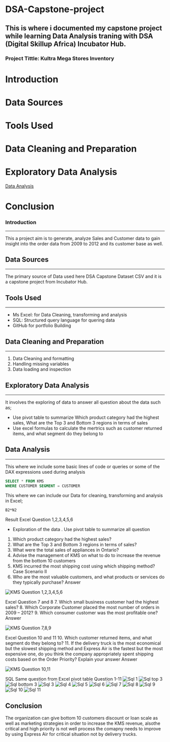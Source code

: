 # DSA-Capstone-project
This is where i documented my capstone project while learning Data Analysis traning with DSA (Digital Skillup Africa) Incubator Hub.
---
### Project Tittle: Kultra Mega Stores Inventory  

  # Introduction
  # Data Sources
  # Tools Used
  # Data Cleaning and Preparation
  # Exploratory Data Analysis
  [Data Analysis](#data-analysis)
  # Conclusion

### Introduction
---
This a project aim is to generate, analyze Sales and Customer data to gain insight into the order data from 2009 to 
2012 and its customer base as well.

## Data Sources
---
The primary source of Data used here DSA Capstone Dataset CSV and it is a capstone project from Incubator Hub.

## Tools Used
---
- Ms Excel: for Data Cleaning, transforming and analysis
- SQL: Structured query language for quering data
- GitHub for portfolio Building

## Data Cleaning and Preparation
---
1. Data Cleaning and formatting
2. Handling missing variables
3. Data loading and inspection

## Exploratory Data Analysis
---
It involves the exploring of data to answer all question about the data such as;
 - Use pivot table to summarize Which product category had the highest sales, What are the Top 3 and Bottom 3 regions in terms of sales
 - Use excel formulas to calculate the mertrics such as customer returned items, and what segment do they belong to

## Data Analysis
---
This where we include some basic lines of code or queries or some of the DAX expressions used during analysis

```SQL
SELECT * FROM KMS
WHERE CUSTOMER SEGMENT = CUSTOMER
```
This where we can include our Data for cleaning, transforming and analysis in Excel;

```Excel
B2*N2
```
Result
Excel Question 1,2,3,4,5,6
 - Exploration of the data . Use pivot table to summarize all question
1. Which product category had the highest sales? 
2. What are the Top 3 and Bottom 3 regions in terms of sales? 
3. What were the total sales of appliances in Ontario? 
4. Advise the management of KMS on what to do to increase the revenue from the bottom 
10 customers 
5. KMS incurred the most shipping cost using which shipping method? 
Case Scenario II 
6. Who are the most valuable customers, and what products or services do they typically 
purchase?
Answer

![KMS Question 1,2,3,4,5,6](https://github.com/user-attachments/assets/e7f40742-44cb-4810-9317-8328ca869c39)

Excel Question 7 and 8
7. Which small business customer had the highest sales? 
8. Which Corporate Customer placed the most number of orders in 2009 – 2012?
9. Which consumer customer was the most profitable one? 
Answer

![KMS Question 7,8,9](https://github.com/user-attachments/assets/88efe005-0f8c-4baf-a6ca-d5b05aa53c68)

Excel Question 10 and 11
10. Which customer returned items, and what segment do they belong to? 
11. If the delivery truck is the most economical but the slowest shipping method and 
Express Air is the fastest but the most expensive one, do you think the company 
appropriately spent shipping costs based on the Order Priority? Explain your answer
Answer

![KMS Question 10,11](https://github.com/user-attachments/assets/2cb27c8d-e56b-4a80-a0a0-6f02a64c05cd)

SQL
Same question from Excel pivot table
Question 1-11
![Sql 1](https://github.com/user-attachments/assets/d2d8e402-580e-4f40-a28b-0458046b9eaa)
![Sql top 3](https://github.com/user-attachments/assets/9324a92d-dbd2-4a71-9aab-3e5d35bea294)
![Sql bottom 3](https://github.com/user-attachments/assets/1f45d357-330f-4d25-865e-70fbef60f06e)
![Sql  3](https://github.com/user-attachments/assets/b92983e2-8702-47bc-a899-b1c36122e272)
![Sql 4](https://github.com/user-attachments/assets/874ed630-75e9-4dad-b6be-fbbee40f233f)
![Sql 5](https://github.com/user-attachments/assets/c9753c19-9b45-4de9-bf90-fa9813847907)
![Sql 6](https://github.com/user-attachments/assets/30d28736-538c-4359-af4b-7d3f3dd14e0a)
![Sql 7](https://github.com/user-attachments/assets/cbba86ae-a090-445b-b6cc-2626da3a2000)
![Sql 8](https://github.com/user-attachments/assets/2cc461ee-2728-4948-8d1a-4f5e20ed907d)
![Sql 9](https://github.com/user-attachments/assets/cf6d5051-cddf-4187-a726-04496a6ffb55)
![Sql 10](https://github.com/user-attachments/assets/6ade4690-c8d1-4ca9-a9a2-c697c6dac59c)
![Sql 11](https://github.com/user-attachments/assets/940ee955-de86-465b-b0c2-993b69789a66)


## Conclusion 
The organization can give bottom 10 customers discount or loan scale as well as marketing strategies in order to increase the KMS revenue, alsothe critical and high priority is not well process the comapny needs to improve by using Express Air for critical situation not by delivery trucks.





 
